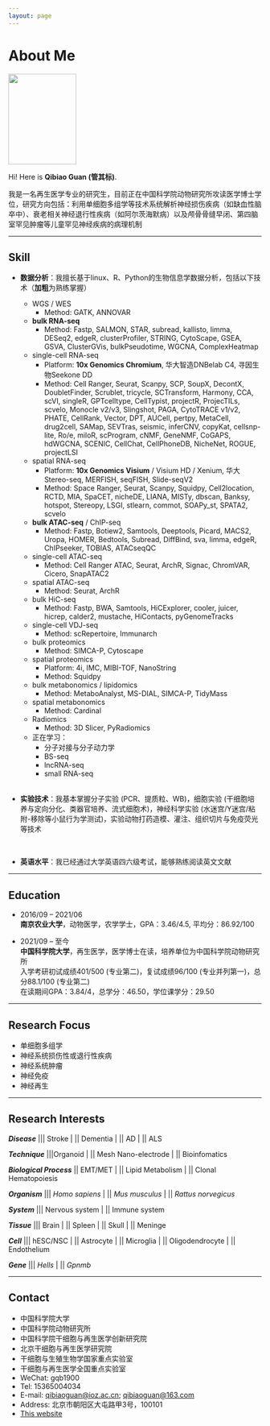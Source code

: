 ```yaml
---
layout: page
---
```


# About Me

<img src="https://mushan-guan.github.io/guanqibiao.jpg" class="floatpic" width = 135 height = 180>

Hi! Here is **Qibiao Guan (管其标)**.

我是一名再生医学专业的研究生，目前正在中国科学院动物研究所攻读医学博士学位，研究方向包括：利用单细胞多组学等技术系统解析神经损伤疾病（如缺血性脑卒中）、衰老相关神经退行性疾病（如阿尔茨海默病）以及颅骨骨缝早闭、第四脑室罕见肿瘤等儿童罕见神经疾病的病理机制<br>

------

## Skill

- **数据分析**：我擅长基于linux、R、Python的生物信息学数据分析，包括以下技术（**加粗**为熟练掌握）
  - WGS / WES
    - Method: GATK, ANNOVAR
  - **bulk RNA-seq**
    - Method: Fastp, SALMON, STAR, subread, kallisto, limma, DESeq2, edgeR, clusterProfiler, STRING, CytoScape, GSEA, GSVA, ClusterGVis, bulkPseudotime, WGCNA, ComplexHeatmap
  - single-cell RNA-seq
    - Platform: **10x Genomics Chromium**, 华大智造DNBelab C4, 寻因生物Seekone DD
    - Method: Cell Ranger, Seurat, Scanpy, SCP, SoupX, DecontX, DoubletFinder, Scrublet, tricycle, SCTransform, Harmony, CCA, scVI, singleR, GPTcelltype, CellTypist, projectR, ProjecTILs, scvelo, Monocle v2/v3, Slingshot, PAGA, CytoTRACE v1/v2, PHATE, CellRank, Vector, DPT, AUCell, pertpy, MetaCell, drug2cell, SAMap, SEVTras, seismic, inferCNV, copyKat, cellsnp-lite, Ro/e, miloR, scProgram, cNMF, GeneNMF, CoGAPS, hdWGCNA, SCENIC, CellChat, CellPhoneDB, NicheNet, ROGUE, projectLSI
  - spatial RNA-seq
    - Platform: **10x Genomics Visium** / Visium HD / Xenium, 华大Stereo-seq, MERFISH, seqFISH, Slide-seqV2
    - Method: Space Ranger, Seurat, Scanpy, Squidpy, Cell2location, RCTD, MIA, SpaCET, nicheDE, LIANA, MISTy, dbscan, Banksy, hotspot, Stereopy, LSGI, stlearn, commot, SOAPy_st, SPATA2, scvelo
  - **bulk ATAC-seq** / ChIP-seq
    - Method: Fastp, Botiew2, Samtools, Deeptools, Picard, MACS2, Uropa, HOMER, Bedtools, Subread, DiffBind, sva, limma, edgeR, ChIPseeker, TOBIAS, ATACseqQC
  - single-cell ATAC-seq
    - Method: Cell Ranger ATAC, Seurat, ArchR, Signac, ChromVAR, Cicero, SnapATAC2
  - spatial ATAC-seq
    - Method: Seurat, ArchR
  - bulk HiC-seq
    - Method: Fastp, BWA, Samtools, HiCExplorer, cooler, juicer, hicrep, calder2, mustache, HiContacts, pyGenomeTracks
  - single-cell VDJ-seq
    - Method: scRepertoire, Immunarch
  - bulk proteomics
    - Method: SIMCA-P, Cytoscape
  - spatial proteomics
    - Platform: 4i, IMC, MIBI-TOF, NanoString
    - Method: Squidpy
  - bulk metabonomics / lipidomics
    - Method: MetaboAnalyst, MS-DIAL, SIMCA-P, TidyMass
  - spatial metabonomics
    - Method: Cardinal
  - Radiomics
    - Method: 3D Slicer, PyRadiomics
  - 正在学习：
    - 分子对接与分子动力学
    - BS-seq
    - lncRNA-seq
    - small RNA-seq


  <br>

- **实验技术**：我基本掌握分子实验 (PCR、提质粒、WB)，细胞实验 (干细胞培养与定向分化、类器官培养、流式细胞术)，神经科学实验 (水迷宫/Y迷宫/粘附-移除等小鼠行为学测试)，实验动物打药造模、灌注、组织切片与免疫荧光等技术

  <br>

- **英语水平**：我已经通过大学英语四六级考试，能够熟练阅读英文文献

------

## Education

- 2016/09 – 2021/06<br>**南京农业大学**，动物医学，农学学士，GPA：3.46/4.5, 平均分：86.92/100

  

- 2021/09 – 至今<br>**中国科学院大学**，再生医学，医学博士在读，培养单位为中国科学院动物研究所<br>入学考研初试成绩401/500 (专业第二)，复试成绩96/100 (专业并列第一)，总分88.1/100 (专业第二)<br>在读期间GPA：3.84/4，总学分：46.50，学位课学分：29.50

---

## Research Focus

- 单细胞多组学
- 神经系统损伤性或退行性疾病
- 神经系统肿瘤
- 神经免疫
- 神经再生

---

## Research Interests

***Disease*** ||| Stroke | || Dementia | || AD | || ALS

***Technique*** |||Organoid | || Mesh Nano-electrode | || Bioinfomatics

***Biological Process*** || EMT/MET | || Lipid Metabolism | || Clonal Hematopoiesis

***Organism*** ||| *Homo sapiens* | || *Mus musculus* | || *Rattus norvegicus*

***System*** ||| Nervous system | || Immune system

***Tissue*** ||| Brain | || Spleen | || Skull | || Meninge

***Cell*** ||| hESC/NSC | || Astrocyte | || Microglia | || Oligodendrocyte | || Endothelium

***Gene*** ||| *Hells* | || *Gpnmb*

------

## Contact

- 中国科学院大学
- 中国科学院动物研究所
- 中国科学院干细胞与再生医学创新研究院
- 北京干细胞与再生医学研究院
- 干细胞与生殖生物学国家重点实验室
- 干细胞与再生医学全国重点实验室
- WeChat: gqb1900
- Tel: 15365004034
- E-mail: qibiaoguan@ioz.ac.cn; qibiaoguan@163.com
- Address: 北京市朝阳区大屯路甲3号，100101
- [This website](https://github.com/mushan-guan/mushan-guan.github.io)

<br>

